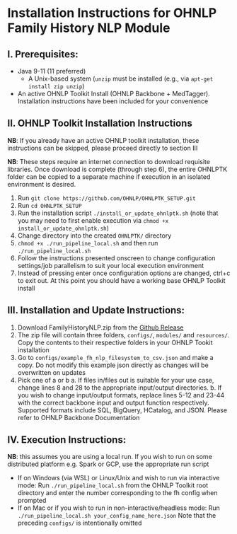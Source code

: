 # Installation Instructions for OHNLP Family History NLP Module

## I.	Prerequisites:

-	Java 9-11 (11 preferred)
	- 	A Unix-based system (`unzip` must be installed (e.g., via `apt-get install zip unzip`)
-	An active OHNLP Toolkit Install (OHNLP Backbone + MedTagger). Installation instructions have been included for your convenience

## II.	OHNLP Toolkit Installation Instructions

**NB**: If you already have an active OHNLP toolkit installation, these instructions can be skipped, please proceed directly to section III

**NB**: These steps require an internet connection to download requisite libraries. Once download is complete (through step 6), the entire OHNLPTK folder can be copied to a separate machine if execution in an isolated environment is desired. 

1.	Run `git clone https://github.com/OHNLP/OHNLPTK_SETUP.git`
2.	Run `cd OHNLPTK_SETUP`
2.	Run the installation script `./install_or_update_ohnlptk.sh` (note that you may need to first enable execution via `chmod +x install_or_update_ohnlptk.sh`)
3.	Change directory into the created `OHNLPTK/` directory
4.	`chmod +x ./run_pipeline_local.sh` and then run `./run_pipeline_local.sh`
5.	Follow the instructions presented onscreen to change configuration settings/job parallelism to suit your local execution environment
6.	Instead of pressing enter once configuration options are changed, ctrl+c to exit out. At this point you should have a working base OHNLP Toolkit install

## III.	Installation and Update Instructions:
1.	Download FamilyHistoryNLP.zip from the [Github Release](https://github.com/OHNLP/FamilyHistoryNLP/releases/latest) 
2.	The zip file will contain three folders, `configs/`, `modules/` and `resources/`. Copy the contents to their respective folders in your OHNLP Tookit installation
3.	Go to `configs/example_fh_nlp_filesystem_to_csv.json` and make a copy.  Do not modify this example json directly as changes will be overwritten on updates
4.	Pick one of a or b
	a.	If files in/files out is suitable for your use case, change lines 8 and 28 to the appropriate input/output directories. 
	b.	If you wish to change input/output formats, replace lines 5-12 and 23-44 with the correct backbone input and output function respectively. Supported formats include SQL, BigQuery, HCatalog, and JSON. Please refer to OHNLP Backbone Documentation


## IV.	Execution Instructions:
**NB**: this assumes you are using a local run. If you wish to run on some distributed platform e.g. Spark or GCP, use the appropriate run script
-	If on Windows (via WSL) or Linux/Unix and wish to run via interactive mode: Run `./run_pipeline_local.sh` from the OHNLP Toolkit root directory and enter the number corresponding to the fh config when prompted
-	If on Mac or if you wish to run in non-interactive/headless mode: Run `./run_pipeline_local.sh your_config_name_here.json` Note that the preceding `configs/` is intentionally omitted


